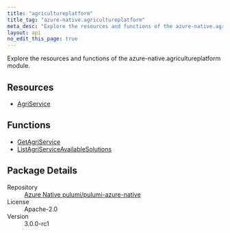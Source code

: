 ```yaml
---
title: "agricultureplatform"
title_tag: "azure-native.agricultureplatform"
meta_desc: "Explore the resources and functions of the azure-native.agricultureplatform module."
layout: api
no_edit_this_page: true
---
```


<!-- WARNING: this file was generated by Pulumi Docs Generator. -->
<!-- Do not edit by hand unless you're certain you know what you are doing! -->

Explore the resources and functions of the azure-native.agricultureplatform module.

<h2 id="resources">Resources</h2>
<ul class="api">
    <li><a href="agriservice/" title="AgriService">AgriService</a></li>
</ul>

<h2 id="functions">Functions</h2>
<ul class="api">
    <li><a href="getagriservice/" title="GetAgriService">GetAgriService</a></li>
    <li><a href="listagriserviceavailablesolutions/" title="ListAgriServiceAvailableSolutions">ListAgriServiceAvailableSolutions</a></li>
</ul>

<h2 id="package-details">Package Details</h2>
<dl class="package-details">
	<dt>Repository</dt>
	<dd><a href="https://github.com/pulumi/pulumi-azure-native">Azure Native pulumi/pulumi-azure-native</a></dd>
	<dt>License</dt>
	<dd>Apache-2.0</dd>
	<dt>Version</dt>
	<dd>3.0.0-rc1</dd>
</dl>

